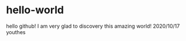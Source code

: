 # hello-world
hello github!
  I am very glad to discovery this amazing world!
                                      2020/10/17
                                       youthes
